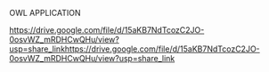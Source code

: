 OWL APPLICATION

https://drive.google.com/file/d/15aKB7NdTcozC2JO-0osvWZ_mRDHCwQHu/view?usp=share_linkhttps://drive.google.com/file/d/15aKB7NdTcozC2JO-0osvWZ_mRDHCwQHu/view?usp=share_link

